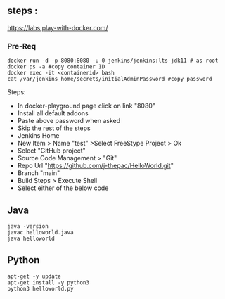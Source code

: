 
## steps :
https://labs.play-with-docker.com/
### Pre-Req

    docker run -d -p 8080:8080 -u 0 jenkins/jenkins:lts-jdk11 # as root
    docker ps -a #copy container ID
    docker exec -it <containerid> bash
    cat /var/jenkins_home/secrets/initialAdminPassword #copy password
    
Steps:
- In docker-playground page click on link "8080"
- Install all default addons
- Paste above password when asked 
- Skip the rest of the steps 
- Jenkins Home 
- New Item > Name "test" >Select  FreeStype Project > Ok
- Select "GitHub project"
- Source Code Management > "Git"
- Repo Url "https://github.com/j-thepac/HelloWorld.git"
- Branch "main"
- Build Steps > Execute Shell
- Select either of the below code 

## Java
    java -version
    javac helloworld.java
    java helloworld

## Python 
    apt-get -y update
    apt-get install -y python3 
    python3 helloworld.py
